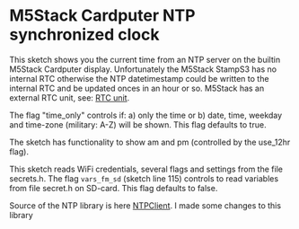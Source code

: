 # M5Stack Cardputer NTP synchronized clock

This sketch shows you the current time from an NTP server on the builtin M5Stack Cardputer display.
Unfortunately the M5Stack StampS3 has no internal RTC otherwise the NTP datetimestamp could be
written to the internal RTC and be updated onces in an hour or so.
M5Stack has an external RTC unit, see: [RTC unit](https://shop.m5stack.com/products/real-time-clock-rtc-unit-hym8563).

The flag "time_only" controls if:
a) only the time or 
b) date, time, weekday and time-zone (military: A-Z) will be shown.
This flag defaults to true.

The sketch has functionality to show am and pm (controlled by the use_12hr flag).

This sketch reads WiFi credentials, several flags and settings from the file secrets.h.
The flag ```vars_fm_sd``` (sketch line 115) controls to read variables from file secret.h on SD-card. 
This flag defaults to false.

Source of the NTP library is here [NTPClient](https://github.com/taranais/NTPClient).
I made some changes to this library
